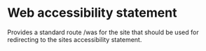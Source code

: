 # Web accessibility statement
Provides a standard route /was for the site that should be used for redirecting to the sites accessibility statement.
